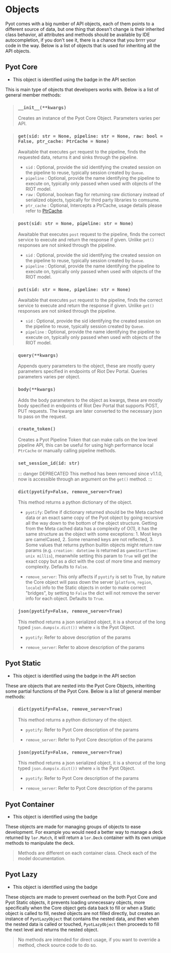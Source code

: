 # Objects

Pyot comes with a big number of API objects, each of them points to a different source of data, but one thing that doesn't change is their inherited class behavior, all attributes and methods should be available by IDE autocompletion, if you don't see it, there is a chance that you brrrr your code in the way. Below is a list of objects that is used for inheriting all the API objects.

## Pyot Core

* This object is identified using the badge <Badge text="Pyot Core" vertical="middle"/> in the API section

This is main type of objects that developers works with. Below is a list of general member methods:

> ### `__init__(**kwargs)` <Badge text="Pyot Core" vertical="middle"/>
> Creates an instance of the Pyot Core Object. Parameters varies per API.

> ### `get(sid: str = None, pipeline: str = None, raw: bool = False, ptr_cache: PtrCache = None)` <Badge text="function" type="error" vertical="middle"/> <Badge text="awaitable" type="error" vertical="middle"/> <Badge text="unchainable" type="warning" vertical="middle"/>
> Awaitable that executes `get` request to the pipeline, finds the requested data, returns it and sinks through the pipeline.
> - `sid` <Badge text="param" type="warning" vertical="middle"/>: Optional, provide the sid identifying the created session on the pipeline to reuse, typically session created by `Queue`.
> - `pipeline` <Badge text="param" type="warning" vertical="middle"/>: Optional, provide the name identifying the pipeline to execute on, typically only passed when used with objects of the RIOT model.
> - `raw` <Badge text="param" type="warning" vertical="middle"/>: Optional, boolean flag for returning raw dictionary instead of serialized objects, typically for third party libraries to comsume.
> - `ptr_cache` <Badge text="param" type="warning" vertical="middle"/>: Optional, Intercepts a PtrCache, usage details please refer to [PtrCache](/utils/objects.html#PtrCache).

> ### `post(sid: str = None, pipeline: str = None)` <Badge text="function" type="error" vertical="middle"/> <Badge text="awaitable" type="error" vertical="middle"/> <Badge text="unchainable" type="warning" vertical="middle"/>
> Awaitable that executes `post` request to the pipeline, finds the correct service to execute and return the response if given. Unlike `get()` responses are not sinked through the pipeline.
> - `sid` <Badge text="param" type="warning" vertical="middle"/>: Optional, provide the sid identifying the created session on the pipeline to reuse, typically session created by `Queue`.
> - `pipeline` <Badge text="param" type="warning" vertical="middle"/>: Optional, provide the name identifying the pipeline to execute on, typically only passed when used with objects of the RIOT model.

> ### `put(sid: str = None, pipeline: str = None)` <Badge text="function" type="error" vertical="middle"/> <Badge text="awaitable" type="error" vertical="middle"/> <Badge text="unchainable" type="warning" vertical="middle"/>
> Awaitable that executes `put` request to the pipeline, finds the correct service to execute and return the response if given. Unlike `get()` responses are not sinked through the pipeline.
> - `sid` <Badge text="param" type="warning" vertical="middle"/>: Optional, provide the sid identifying the created session on the pipeline to reuse, typically session created by `Queue`.
> - `pipeline` <Badge text="param" type="warning" vertical="middle"/>: Optional, provide the name identifying the pipeline to execute on, typically only passed when used with objects of the RIOT model.

> ### `query(**kwargs)` <Badge text="function" type="error" vertical="middle"/>
> Appends query parameters to the object, these are mostly query parameters specified in endpoints of Riot Dev Portal. Queries parameters varies per object.

> ### `body(**kwargs)` <Badge text="function" type="error" vertical="middle"/>
> Adds the body parameters to the object as kwargs, these are mostly body specified in endpoints of Riot Dev Portal that supports POST, PUT requests. The kwargs are later converted to the necessary json to pass on the request.

> ### `create_token()` <Badge text="function" type="error" vertical="middle"/> <Badge text="awaitable" type="error" vertical="middle"/>
> Creates a Pyot Pipeline Token that can make calls on the low level pipeline API, this can be useful for using high performance local `PtrCache` or manually calling pipeline methods.

> ### `set_session_id(id: str)` <Badge text="function" type="error" vertical="middle"/>
>::: danger DEPRECATED
>This method has been removed since v1.1.0, now is accessible through an argument on the `get()` method.
>:::

> ### `dict(pyotify=False, remove_server=True)` <Badge text="function" type="error" vertical="middle"/>
> This method returns a python dictionary of the object.
> - `pyotify`<Badge text="param" type="warning" vertical="middle"/>: Define if dictionary returned should be the Meta cached data or an exact same copy of the Pyot object by going recursive all the way down to the bottom of the object structure. Getting from the Meta cached data has a complexity of O(1), it has the same structure as the object with some exceptions: 1. Most keys are camelCased, 2. Some renamed keys are not reflected, 3. Some values that returns python builtin objects might return raw params (e.g. `creation: datetime` is returned as `gameStartTime: unix millis`), meanwhile setting this param to `True` will get the exact copy but as a dict with the cost of more time and memory complexity. Defaults to `False`.
>
> - `remove_server`<Badge text="param" type="warning" vertical="middle"/>: This only affects if `pyotify` is set to True, by nature the Core object will pass down the server (`platform`, `region`, `locale`) info to the Static objects in order to make correct "bridges", by setting to `False` the dict will not remove the server info for each object. Defaults to `True`.

> ### `json(pyotify=False, remove_server=True)` <Badge text="function" type="error" vertical="middle"/>
> This method returns a json serialized object, it is a shorcut of the long typed `json.dumps(x.dict())` where `x` is the Pyot Object.
> - `pyotify`<Badge text="param" type="warning" vertical="middle"/>: Refer to above description of the params
>
> - `remove_server`<Badge text="param" type="warning" vertical="middle"/>: Refer to above description of the params

## Pyot Static

* This object is identified using the badge <Badge text="Pyot Static" vertical="middle"/> in the API section

These are objects that are nested into the Pyot Core Objects, inheriting some partial functions of the Pyot Core. Below is a list of general member methods:


> ### `dict(pyotify=False, remove_server=True)` <Badge text="function" type="error" vertical="middle"/>
> This method returns a python dictionary of the object.
> - `pyotify`<Badge text="param" type="warning" vertical="middle"/>: Refer to Pyot Core description of the params
>
> - `remove_server`<Badge text="param" type="warning" vertical="middle"/>: Refer to Pyot Core description of the params

> ### `json(pyotify=False, remove_server=True)` <Badge text="function" type="error" vertical="middle"/>
> This method returns a json serialized object, it is a shorcut of the long typed `json.dumps(x.dict())` where `x` is the Pyot Object.
> - `pyotify`<Badge text="param" type="warning" vertical="middle"/>: Refer to Pyot Core description of the params
>
> - `remove_server`<Badge text="param" type="warning" vertical="middle"/>: Refer to Pyot Core description of the params

## Pyot Container

* This object is identified using the badge <Badge text="Pyot Container" vertical="middle"/>

These objects are made for managing groups of objects to ease development. For example you would need a better way to manage a deck returned by `lor.Match`, it will return a `lor.Deck` container with its own unique methods to manipulate the deck.

> Methods are different on each container class. Check each of the model documentation.

## Pyot Lazy

* This object is identified using the badge <Badge text="Pyot Lazy" vertical="middle"/>

These objects are made to prevent overhead on the both Pyot Core and Pyot Static objects, it prevents loading unnecessary objects, more specifically when the Core object gets data back to fill or when a Static object is called to fill, nested objects are not filled directly, but creates an instance of `PyotLazyObject` that contains the nested data, and then when the nested data is called or touched, `PyotLazyObject` then proceeds to fill the next level and returns the nested object.

> No methods are intended for direct usage, if you want to override a method, check source code to do so.
